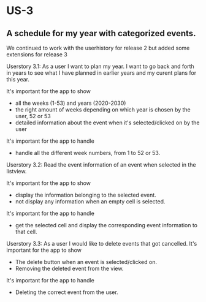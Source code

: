 # US-3
## A schedule for my year with categorized events. 
We continued to work with the userhistory for release 2 but added some extensions for release 3

Userstory 3.1: As a user I want to plan my year. I want to go back and forth in years to see what I have planned in earlier years and my curent plans for this year.  

It's important for the app to show
* all the weeks (1-53) and years (2020-2030)
* the right amount of weeks depending on which year is chosen by the user, 52 or 53
* detailed information about the event when it's selected/clicked on by the user 

It's important for the app to handle
* handle all the different week numbers, from 1 to 52 or 53.

Userstory 3.2: Read the event information of an event when selected in the listview.

It's important for the app to show
* display the information belonging to the selected event.
* not display any information when an empty cell is selected.

It's important for the app to handle
* get the selected cell and display the corresponding event information to that cell.

Userstory 3.3: As a user I would like to delete events that got cancelled.
It's important for the app to show
* The delete button when an event is selected/clicked on.
* Removing the deleted event from the view.

It's important for the app to handle
* Deleting the correct event from the user.